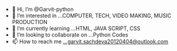 - 👋 Hi, I’m @Garvit-python
- 👀 I’m interested in ...COMPUTER, TECH, VIDEO MAKING, MUSIC PRODUCTION
- 🌱 I’m currently learning ...HTML, JAVA SCRIPT, CSS
- 💞️ I’m looking to collaborate on ...Python Codes
- 📫 How to reach me ...garvit.sachdeva20120404@outlook.com

<!---
Garvit-python/Garvit-python is a ✨ special ✨ repository because its `README.md` (this file) appears on your GitHub profile.
You can click the Preview link to take a look at your changes.
--->
